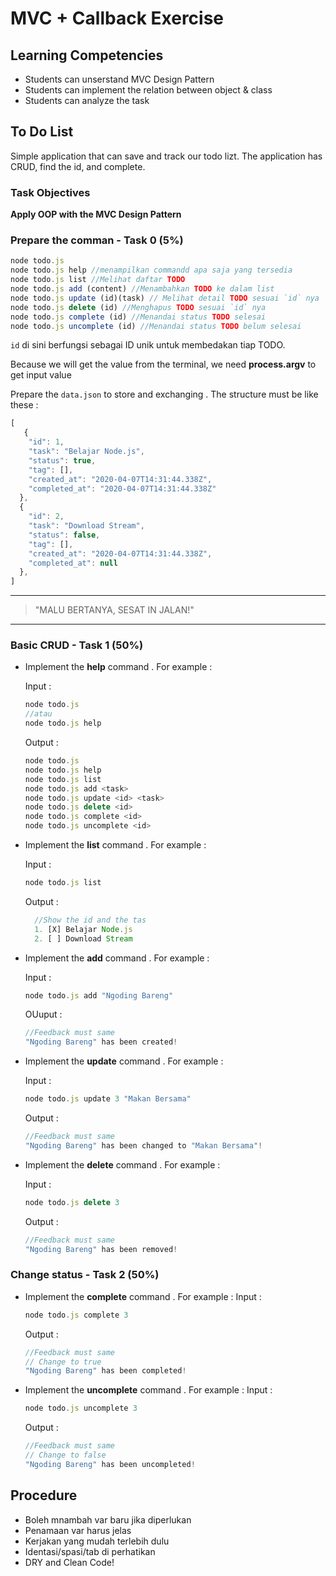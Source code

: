 # MVC + Callback Exercise

## Learning Competencies

- Students can unserstand MVC Design Pattern
- Students can implement the relation between object & class
- Students can analyze the task

## To Do List

Simple application that can save and track our todo lizt.
The application has CRUD, find the id, and complete.

### Task Objectives

**Apply OOP with the MVC Design Pattern**

### Prepare the comman - Task 0 (5%)

```javascript
node todo.js
node todo.js help //menampilkan commandd apa saja yang tersedia
node todo.js list //Melihat daftar TODO
node todo.js add (content) //Menambahkan TODO ke dalam list
node todo.js update (id)(task) // Melihat detail TODO sesuai `id` nya
node todo.js delete (id) //Menghapus TODO sesuai `id` nya
node todo.js complete (id) //Menandai status TODO selesai
node todo.js uncomplete (id) //Menandai status TODO belum selesai
```

`id` di sini berfungsi sebagai ID unik untuk membedakan tiap TODO.

Because we will get the value from the terminal, we need **process.argv** to get input value

Prepare the ``data.json`` to store and exchanging . The structure must be like these :

```javascript
[
   {
    "id": 1,
    "task": "Belajar Node.js",
    "status": true,
    "tag": [],
    "created_at": "2020-04-07T14:31:44.338Z",
    "completed_at": "2020-04-07T14:31:44.338Z"
  },
  {
    "id": 2,
    "task": "Download Stream",
    "status": false,
    "tag": [],
    "created_at": "2020-04-07T14:31:44.338Z",
    "completed_at": null
  },
]
```

___
> "MALU BERTANYA, SESAT IN JALAN!"
___

### Basic CRUD - Task 1 (50%)

- Implement the **help** command . For example :

  Input :

  ```javascript
  node todo.js
  //atau
  node todo.js help
  ```

  Output :

  ```javascript
  node todo.js
  node todo.js help
  node todo.js list  
  node todo.js add <task>
  node todo.js update <id> <task>
  node todo.js delete <id>
  node todo.js complete <id>
  node todo.js uncomplete <id>
  ```

- Implement the **list** command . For example :

  Input :

  ```javascript
  node todo.js list
  ```

  Output :

  ```javascript
    //Show the id and the tas
    1. [X] Belajar Node.js
    2. [ ] Download Stream

  ```

- Implement the **add** command . For example :

  Input :

  ```javascript
  node todo.js add "Ngoding Bareng"
  ```

  OUuput :

  ```javascript
  //Feedback must same
  "Ngoding Bareng" has been created!
  ```

- Implement the **update** command . For example :

  Input :

  ```javascript
  node todo.js update 3 "Makan Bersama"
  ```

  Output :

  ```javascript
  //Feedback must same
  "Ngoding Bareng" has been changed to "Makan Bersama"!
  ```

- Implement the **delete** command . For example :

  Input :

  ```javascript
  node todo.js delete 3
  ```

  Output :

  ```javascript
  //Feedback must same
  "Ngoding Bareng" has been removed!
  ```
  

  
### Change status - Task 2 (50%)

- Implement the **complete** command . For example :
  Input :

  ```javascript
  node todo.js complete 3
  ```

  Output :

  ```javascript
  //Feedback must same
  // Change to true
  "Ngoding Bareng" has been completed!
  ```
  
- Implement the **uncomplete** command . For example :
  Input :

  ```javascript
  node todo.js uncomplete 3
  ```

  Output :

  ```javascript
  //Feedback must same
  // Change to false
  "Ngoding Bareng" has been uncompleted!
  ```

## Procedure

- Boleh mnambah var baru jika diperlukan
- Penamaan var harus jelas
- Kerjakan yang mudah terlebih dulu
- Identasi/spasi/tab di perhatikan
- DRY and Clean Code!
